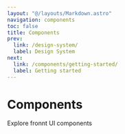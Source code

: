 ```yaml
---
layout: "@/layouts/Markdown.astro"
navigation: components
toc: false
title: Components
prev:
  link: /design-system/
  label: Design System
next:
  link: /components/getting-started/
  label: Getting started
---
```


# Components

Explore fronnt UI components
